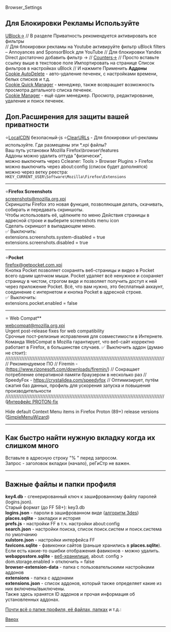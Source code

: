 Browser_Settings

## Для Блокировки Рекламы Используйте 
[UBlock→](https://addons.mozilla.org/ru/firefox/addon/ublock-origin/)
// В разделе Приватность рекомендуется активировать все фильтры   
// Для блокировки рекламы на Youtube активируйте фильтр uBlock filters – Annoyances and SponsorBlock для YouTube
// Для блокировки Yandex Direct достаточно добавить фильтр ->
// [Counters→](https://easylist-downloads.adblockplus.org/cntblock.txt)
// Просто вставьте ссылку выше в текстовое поле Импортировать на странице Список фильтров в настройках uBlock 
// И нажмите Применить
**Аддоны**<br>
[Cookie AutoDelete](https://addons.mozilla.org/firefox/addon/cookie-autodelete/) - авто-удаление печенек, с настройками времени, белых списков и т.д.<br>
[Cookie Quick Manager](https://addons.mozilla.org/firefox/addon/cookie-quick-manager/) - менеджер, также возвращает возможность просмотра детального списка печенек.<br>
[Cookie Manager](https://addons.mozilla.org/en-US/firefox/addon/a-cookie-manager/) - ещё один менеджер. Просмотр, редактирование, удаление и поиск печенек.<br>
## Доп.Расширения для защиты вашей приватности
⭐[LocalCDN](https://addons.mozilla.org/ru/firefox/addon/localcdn-fork-of-decentraleyes/) безопасный-js
⭐[ClearURLs](https://addons.mozilla.org/ru/firefox/addon/clearurls/) - Для блокировки url-рекламы используйте.
Где размещены эти *.xpi файлы? <br>
Ваш путь установки Mozilla Firefox\browser\features <br>
Аддоны можно удалить оттуда "физически", <br>
можно выключить через Ccleaner: Tools > Browser Plugins > Firefox <br>
можно выключить через about:config (список будет дополнятся) <br>
можно через ветку реестра: `HKEY_CURRENT_USER\Software\Mozilla\Firefox\Extensions` <br>
___
⭐**Firefox Screenshots** <br>
[screenshots@mozilla.org.xpi](https://support.mozilla.org/ru/kb/skrinshoty-firefox) <br>
Скриншоты Firefox это новая функция, позволяющая делать, скачивать, собирать и передавать скриншоты.  <br>
Чтобы использовать её, щёлкните по меню Действия страницы в адресной строке и выберите screenshots menu icon  <br>
Сделать скриншот в выпадающем меню. <br>
✅ Выключить: <br>
extensions.screenshots.system-disabled = true <br>
extensions.screenshots.disabled = true <br>
___
⭐**Pocket** <br>
[firefox@getpocket.com.xpi](https://support.mozilla.org/ru/kb/sohranit-veb-stranicy-dlya-posleduyushego-prosmotr) <br>
Кнопка Pocket позволяет сохранять веб-страницы и видео в Pocket всего одним щелчком мыши. Pocket удаляет всё ненужное и сохраняет страницу в чистом, строгом виде и позволяет получить доступ к ней через приложение Pocket. Всё, что вам нужно, это бесплатный аккаунт, соединение с интернетом и кнопка Pocket в адресной строке. <br>
✅ Выключить: <br>
extensions.pocket.enabled = false <br>
___
⭐ Web Compat** <br>
[webcompat@mozilla.org.xpi](https://superuser.com/questions/1117062/what-is-the-web-compat-firefox-addon-avast-suggest-removing) <br>
Urgent post-release fixes for web compatibility <br>
Срочные пост-релизные исправления для совместимости в Интернете. <br>
Команда WebCompat в Mozilla гарантирует, что веб-сайт корректно работает в Firefox, в большинстве случаев.
✅ Выключить аддон (думаю не стоит): <br>
///////////////////////////////////////////////////////////////////////////////////////////////////
// Рекомендуемое ПО
// Firemin - (https://www.rizonesoft.com/downloads/firemin/) 
// Сокращает потребление оперативной памяти браузером в несколько раз
// SpeedyFox - https://crystalidea.com/speedyfox
// Оптимизирует, путём сжатия баз данных, профиль для ускорения запуска и повышения производительности
///////////////////////////////////////////////////////////////////////////////////////////////////
([Интерфейс PROTON-fix](https://github.com/black7375/Firefox-UI-Fix)
 
Hide default Context Menu items in Firefox Proton (89+) release versions ([SimpleMenuWizard](https://github.com/stonecrusher/simpleMenuWizard)) 
___

## Как быстро найти нужную вкладку когда их слишком много

Вставьте в адресную строку "% " перед запросом. <br>
Запрос - заголовок вкладки (начало), реГиСтр не важен.
___
## Важные файлы и папки профиля

**key4.db** - сгенерированный ключ к зашифрованному файлу паролей (logins.json). <br>
Старый формат (до FF 58+): key3.db  <br>
**logins.json** - пароли в зашифрованном виде ([алгоритм 3des](https://ru.wikipedia.org/wiki/Triple_DES))<br>
**places.sqlite** - закладки и история <br>
**prefs.js** - настройки FF в т.ч. настройки about:config <br>
**search.json** - настройки поиска, список поиск.систем и поиск.система по умолчанию <br>
**xulstore.json** - настройки интерфейса FF <br>
**favicons.sqlite** - фавиконки сайтов (раньше хранились в **places.sqlite**). <br>
Если есть какие-то ошибки отображения фавиконов - можно удалить. <br>
**webappsstore.sqlite** - [веб-хранилище](https://ru.wikipedia.org/wiki/Web_Storage),
about: config > dom.storage.enabled > отключить = false<br>
**browser-extension-data** - папка с пользовательскими настройками аддонов <br>
**extensions** - папка с аддонами <br>
**extensions.json** - список аддонов, который также определяет какие из них включены/выключены. <br>
Также здесь хранятся ID аддонов и прочая информация об установленных аддонах.<br>

[Почти всё о папке профиля, её файлах, папках](http://kb.mozillazine.org/Profile_folder_-_Firefox) и т.д.: <br>

[Вверх](#_)
___
